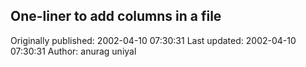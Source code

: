 ## One-liner to add columns in a file

Originally published: 2002-04-10 07:30:31
Last updated: 2002-04-10 07:30:31
Author: anurag uniyal


